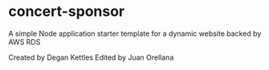 # concert-sponsor
A simple Node application starter template for a dynamic website backed by AWS RDS

Created by Degan Kettles
Edited by Juan Orellana

